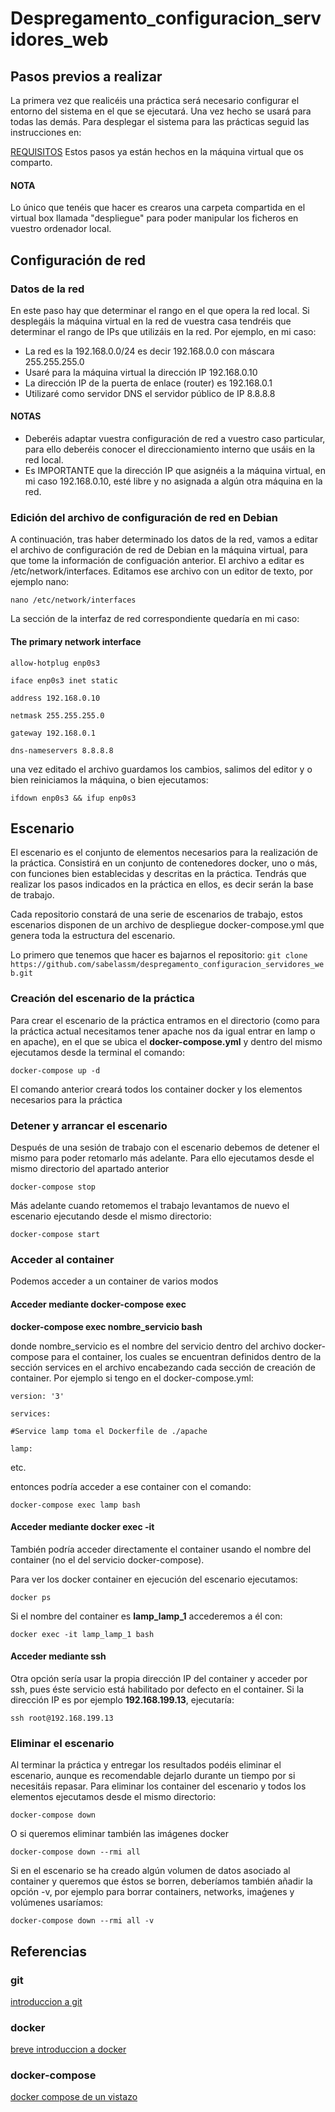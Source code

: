 # Despregamento_configuracion_servidores_web

## Pasos previos a realizar

La primera vez que realicéis una práctica será necesario configurar el entorno del sistema en el que se ejecutará. Una vez hecho se usará para todas las demás. Para desplegar el sistema para las prácticas seguid las instrucciones en:

[REQUISITOS](REQUISITOS.md) 
Estos pasos ya están hechos en la máquina virtual que os comparto. 
#### NOTA
Lo único que tenéis que hacer es crearos una carpeta compartida en el virtual box llamada "despliegue" para poder manipular los ficheros en vuestro ordenador local. 

## Configuración de red
### Datos de la red

En este paso hay que determinar el rango en el que opera la red local. Si desplegáis la máquina virtual en la red de vuestra casa tendréis que determinar el rango de IPs que utilizáis en la red.
Por ejemplo, en mi caso:
-	La red es la 192.168.0.0/24 es decir 192.168.0.0 con máscara 255.255.255.0
-	Usaré para la máquina virtual la dirección IP 192.168.0.10
-	La dirección IP de la puerta de enlace (router) es 192.168.0.1
-	Utilizaré como servidor DNS el servidor público de IP 8.8.8.8
#### NOTAS
- Deberéis adaptar vuestra configuración de red a vuestro caso particular, para ello deberéis conocer el direccionamiento interno que usáis en la red local.
- Es IMPORTANTE que la dirección IP que asignéis a la máquina virtual, en mi caso 192.168.0.10, esté libre y no asignada a algún otra máquina en la red.

### Edición del archivo de configuración de red en Debian
A continuación, tras haber determinado los datos de la red, vamos a editar el archivo de configuración de red de Debian en la máquina virtual, para que tome la información de configuación anterior. El archivo a editar es /etc/network/interfaces. Editamos ese archivo con un editor de texto, por ejemplo nano:

`nano /etc/network/interfaces`

La sección de la interfaz de red correspondiente quedaría en mi caso:

#### The primary network interface
`allow-hotplug enp0s3`

`iface enp0s3 inet static`

`address 192.168.0.10`

`netmask 255.255.255.0`

`gateway 192.168.0.1`

`dns-nameservers 8.8.8.8`

una vez editado el archivo guardamos los cambios, salimos del editor y o bien reiniciamos la máquina, o bien ejecutamos:

`ifdown enp0s3 && ifup enp0s3`

## Escenario

El escenario es el conjunto de elementos necesarios para la realización de la práctica. Consistirá en un conjunto de contenedores docker, uno o más, con funciones bien establecidas y descritas en la práctica. Tendrás que realizar los pasos indicados en la práctica en ellos, es decir serán la base de trabajo.

Cada repositorio constará de una serie de escenarios de trabajo, estos escenarios disponen de un archivo de despliegue docker-compose.yml que genera toda la estructura del escenario.

Lo primero que tenemos que hacer es bajarnos el repositorio: 
`git clone https://github.com/sabelassm/despregamento_configuracion_servidores_web.git`

### Creación del escenario de la práctica

Para crear el escenario de la práctica entramos en el directorio (como para la práctica actual necesitamos tener apache nos da igual entrar en lamp o en apache), en el que se ubica el **docker-compose.yml** y dentro del mismo ejecutamos desde la terminal el comando:

`docker-compose up -d`

El comando anterior creará todos los container docker y los elementos necesarios para la práctica

### Detener y arrancar el escenario

Después de una sesión de trabajo con el escenario debemos de detener el mismo para poder retomarlo más adelante. Para ello ejecutamos desde el mismo directorio del apartado anterior

`docker-compose stop`

Más adelante cuando retomemos el trabajo levantamos de nuevo el escenario ejecutando desde el mismo directorio:

`docker-compose start`

### Acceder al container

Podemos acceder a un container de varios modos

#### Acceder mediante docker-compose exec

**docker-compose exec nombre_servicio bash**

donde nombre_servicio es el nombre del servicio dentro del archivo docker-compose para el container, los cuales se encuentran definidos dentro de la sección services en el archivo encabezando cada sección de creación de container. Por ejemplo si tengo en el docker-compose.yml:

`version: '3'`

`services:`

 `#Service lamp toma el Dockerfile de ./apache`
 
 `lamp:`
 
 etc.
 
 entonces podría acceder a ese container con el comando:
 
 `docker-compose exec lamp bash` 
 
#### Acceder mediante docker exec -it

También podría acceder directamente el container usando el nombre del container (no el del servicio docker-compose).
 
 Para ver los docker container en ejecución del escenario ejecutamos:

`docker ps`

Si el nombre del container es **lamp_lamp_1** accederemos a él con:

`docker exec -it lamp_lamp_1 bash`

#### Acceder mediante ssh

Otra opción sería usar la propia dirección IP del container y acceder por ssh, pues éste servicio está habilitado por defecto en el container. Si la dirección IP es por ejemplo **192.168.199.13**, ejecutaría:

`ssh root@192.168.199.13`

### Eliminar el escenario

Al terminar la práctica y entregar los resultados podéis eliminar el escenario, aunque es recomendable dejarlo durante un tiempo por si necesitáis repasar. Para eliminar los container del escenario y todos los elementos ejecutamos desde el mismo directorio:

`docker-compose down`

O si queremos eliminar también las imágenes docker

`docker-compose down --rmi all`

Si en el escenario se ha creado algún volumen de datos asociado al container y queremos que éstos se borren, deberíamos también añadir la opción -v, por ejemplo para borrar containers, networks, imaǵenes y volúmenes usaríamos:

`docker-compose down --rmi all -v`


## Referencias

### git

[introduccion a git](https://aulasoftwarelibre.github.io/taller-de-git/introduccion/)

### docker

[breve introduccion a docker](https://guiadev.com/introduccion-a-docker/)

### docker-compose

[docker compose de un vistazo](https://docs.docker.com/compose/)
